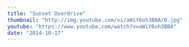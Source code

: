 ```yaml
---
title: "Sunset Overdrive"
thumbnail: "http://img.youtube.com/vi/aWiY6oh3BBA/0.jpg"
youtube: "https://www.youtube.com/watch?v=aWiY6oh3BBA"
date: "2014-10-17"
---
```

